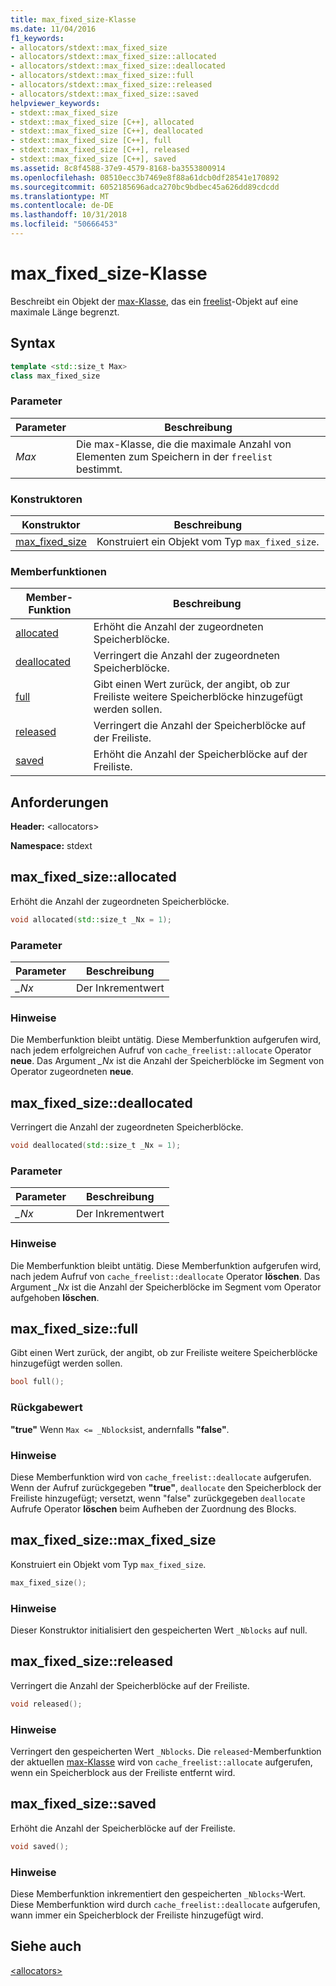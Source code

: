 ```yaml
---
title: max_fixed_size-Klasse
ms.date: 11/04/2016
f1_keywords:
- allocators/stdext::max_fixed_size
- allocators/stdext::max_fixed_size::allocated
- allocators/stdext::max_fixed_size::deallocated
- allocators/stdext::max_fixed_size::full
- allocators/stdext::max_fixed_size::released
- allocators/stdext::max_fixed_size::saved
helpviewer_keywords:
- stdext::max_fixed_size
- stdext::max_fixed_size [C++], allocated
- stdext::max_fixed_size [C++], deallocated
- stdext::max_fixed_size [C++], full
- stdext::max_fixed_size [C++], released
- stdext::max_fixed_size [C++], saved
ms.assetid: 8c8f4588-37e9-4579-8168-ba3553800914
ms.openlocfilehash: 08510ecc3b7469e8f88a61dcb0df28541e170892
ms.sourcegitcommit: 6052185696adca270bc9bdbec45a626dd89cdcdd
ms.translationtype: MT
ms.contentlocale: de-DE
ms.lasthandoff: 10/31/2018
ms.locfileid: "50666453"
---
```

# <a name="maxfixedsize-class"></a>max_fixed_size-Klasse

Beschreibt ein Objekt der [max-Klasse](../standard-library/allocators-header.md), das ein [freelist](../standard-library/freelist-class.md)-Objekt auf eine maximale Länge begrenzt.

## <a name="syntax"></a>Syntax

```cpp
template <std::size_t Max>
class max_fixed_size
```

### <a name="parameters"></a>Parameter

|Parameter|Beschreibung|
|---------------|-----------------|
|*Max*|Die max-Klasse, die die maximale Anzahl von Elementen zum Speichern in der `freelist` bestimmt.|

### <a name="constructors"></a>Konstruktoren

|Konstruktor|Beschreibung|
|-|-|
|[max_fixed_size](#max_fixed_size)|Konstruiert ein Objekt vom Typ `max_fixed_size`.|

### <a name="member-functions"></a>Memberfunktionen

|Member-Funktion|Beschreibung|
|-|-|
|[allocated](#allocated)|Erhöht die Anzahl der zugeordneten Speicherblöcke.|
|[deallocated](#deallocated)|Verringert die Anzahl der zugeordneten Speicherblöcke.|
|[full](#full)|Gibt einen Wert zurück, der angibt, ob zur Freiliste weitere Speicherblöcke hinzugefügt werden sollen.|
|[released](#released)|Verringert die Anzahl der Speicherblöcke auf der Freiliste.|
|[saved](#saved)|Erhöht die Anzahl der Speicherblöcke auf der Freiliste.|

## <a name="requirements"></a>Anforderungen

**Header:** \<allocators>

**Namespace:** stdext

## <a name="allocated"></a> max_fixed_size::allocated

Erhöht die Anzahl der zugeordneten Speicherblöcke.

```cpp
void allocated(std::size_t _Nx = 1);
```

### <a name="parameters"></a>Parameter

|Parameter|Beschreibung|
|---------------|-----------------|
|*_Nx*|Der Inkrementwert|

### <a name="remarks"></a>Hinweise

Die Memberfunktion bleibt untätig. Diese Memberfunktion aufgerufen wird, nach jedem erfolgreichen Aufruf von `cache_freelist::allocate` Operator **neue**. Das Argument *_Nx* ist die Anzahl der Speicherblöcke im Segment von Operator zugeordneten **neue**.

## <a name="deallocated"></a> max_fixed_size::deallocated

Verringert die Anzahl der zugeordneten Speicherblöcke.

```cpp
void deallocated(std::size_t _Nx = 1);
```

### <a name="parameters"></a>Parameter

|Parameter|Beschreibung|
|---------------|-----------------|
|*_Nx*|Der Inkrementwert|

### <a name="remarks"></a>Hinweise

Die Memberfunktion bleibt untätig. Diese Memberfunktion aufgerufen wird, nach jedem Aufruf von `cache_freelist::deallocate` Operator **löschen**. Das Argument *_Nx* ist die Anzahl der Speicherblöcke im Segment vom Operator aufgehoben **löschen**.

## <a name="full"></a> max_fixed_size::full

Gibt einen Wert zurück, der angibt, ob zur Freiliste weitere Speicherblöcke hinzugefügt werden sollen.

```cpp
bool full();
```

### <a name="return-value"></a>Rückgabewert

**"true"** Wenn `Max <= _Nblocks`ist, andernfalls **"false"**.

### <a name="remarks"></a>Hinweise

Diese Memberfunktion wird von `cache_freelist::deallocate` aufgerufen. Wenn der Aufruf zurückgegeben **"true"**, `deallocate` den Speicherblock der Freiliste hinzugefügt; versetzt, wenn "false" zurückgegeben `deallocate` Aufrufe Operator **löschen** beim Aufheben der Zuordnung des Blocks.

## <a name="max_fixed_size"></a> max_fixed_size::max_fixed_size

Konstruiert ein Objekt vom Typ `max_fixed_size`.

```cpp
max_fixed_size();
```

### <a name="remarks"></a>Hinweise

Dieser Konstruktor initialisiert den gespeicherten Wert `_Nblocks` auf null.

## <a name="released"></a> max_fixed_size::released

Verringert die Anzahl der Speicherblöcke auf der Freiliste.

```cpp
void released();
```

### <a name="remarks"></a>Hinweise

Verringert den gespeicherten Wert `_Nblocks`. Die `released`-Memberfunktion der aktuellen [max-Klasse](../standard-library/allocators-header.md) wird von `cache_freelist::allocate` aufgerufen, wenn ein Speicherblock aus der Freiliste entfernt wird.

## <a name="saved"></a> max_fixed_size::saved

Erhöht die Anzahl der Speicherblöcke auf der Freiliste.

```cpp
void saved();
```

### <a name="remarks"></a>Hinweise

Diese Memberfunktion inkrementiert den gespeicherten `_Nblocks`-Wert. Diese Memberfunktion wird durch `cache_freelist::deallocate` aufgerufen, wann immer ein Speicherblock der Freiliste hinzugefügt wird.

## <a name="see-also"></a>Siehe auch

[\<allocators>](../standard-library/allocators-header.md)<br/>
